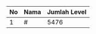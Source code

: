 | No | Nama            | Jumlah Level |
|----|-----------------|--------------|
| 1  | #    |    5476        |
